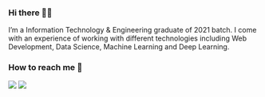 ### Hi there 👋🏻
I’m a Information Technology & Engineering graduate of 2021 batch. I come with an experience of working with different technologies including Web Development, Data Science, Machine Learning and Deep Learning.

### How to reach me 📱

[<img target="_blank" src="https://img.icons8.com/doodle/64/000000/linkedin-circled.png"/>](https://www.linkedin.com/in/piyushdavda/) [<img src="https://img.icons8.com/dusk/64/000000/medium-new.png"/>](https://medium.com/@piyushdavda)

